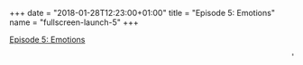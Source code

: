 +++
date = "2018-01-28T12:23:00+01:00"
title = "Episode 5: Emotions"
name = "fullscreen-launch-5"
+++

<div id="fullscreen-launch-content" class="center-page no-nav">
  <div class="inner">
    <div class="rounded-logo"></div>
      <div class="circle">
        <a href="/episode-5" >
      </div>
    </a>
    <a class="title" href="/episode-5" >
    <p>Episode 5: Emotions</p>
    </a>
  </div>
</div>
<div id="launchpage-scrolling-text">
  <marquee direction="left">"Simple, serious and a little bit punk?"</marquee>
  <!-- <marquee direction="right">"You don't know what you're looking for?"</marquee> -->
</div>


